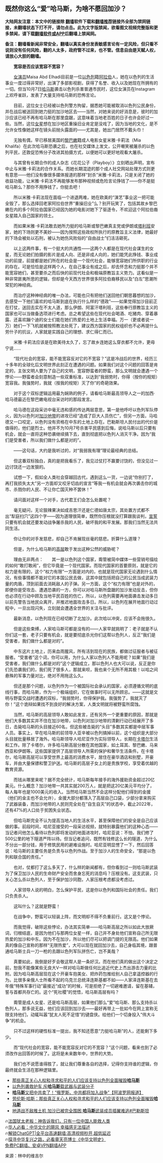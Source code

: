  <!-- 面包屑导航 --> <h2>既然你这么“爱”哈马斯，为啥不愿回加沙？</h2> <p class="notice"><b>大陆网友注意：本文中的链接除 <a href="https://github.com/bannedbook/fanqiang" >翻墙</a>软件下载和<a href="https://github.com/killgcd/justmysocks/blob/master/README.md">翻墙推荐</a>链接外全部为禁网链接，未翻墙状态下打不开，请勿点击。此为文字版禁闻，欲看图文视频完整版和更多禁闻，请下载<a href="https://github.com/bannedbook/fanqiang">翻墙软件或APP</a>后翻墙上禁闻网。</p><p>备注：翻墙看新闻非常安全，翻墙以真实身份发表敏感言论有一定风险，但只看不说则没有任何风险，翻的人太多，政府管不过来，也不管。信息自由是天赋人权，请放心大胆的翻墙。</b></p>  <div class="entry"> <p>　　<strong>宽容是否应该宽容不宽容？</strong></p> <p>　　<a href="https://www.bannedbook.org/bnews/tag/%E5%A5%B3%E6%BC%94%E5%91%98/" class="st_tag internal_tag" rel="tag" title="标签 女演员 下的日志">女演员</a>Maisa Abd Elhadi目前是一位<a href="https://www.bannedbook.org/bnews/tag/%e4%bb%a5%e8%89%b2%e5%88%97/" class="st_tag internal_tag" rel="tag" title="标签 以色列 下的日志">以色列</a>籍<a href="https://www.bannedbook.org/bnews/tag/%e9%98%bf%e6%8b%89%e4%bc%af/" class="st_tag internal_tag" rel="tag" title="标签 阿拉伯 下的日志">阿拉伯</a>人，她在以色列的生活事业一度过得非常好，出演了多部影视剧，获得了名誉、收入以及她现在所拥有的一切。但当10月7日<a href="https://www.bannedbook.org/bnews/tag/%e5%93%88%e9%a9%ac%e6%96%af/" class="st_tag internal_tag" rel="tag" title="标签 哈马斯 下的日志">哈马斯</a>袭击以色列杀害普通市民时，这位女演员在Instagram上欢呼雀跃，发表了大量支持哈马斯的恐怖言论。</p> <p>　　目前，这位女士已经被以色列警方拘留，据悉她可能被取消以色列公民身份，并在战后被送回到她力挺的加沙地区去——当然，对她来说的好消息是，彼时的加沙应该已经不再有哈马斯在那里盘踞，这意味着当地老百姓的日子也许会好过一些。当然，这位<a href="https://www.bannedbook.org/bnews/tag/%e5%a5%b3%e6%98%9f/" class="st_tag internal_tag" rel="tag" title="标签 女星 下的日志">女星</a>想在加沙地区重操旧业肯定是没戏了，因为当地的文化，是不允许女性像她这样在镜头前抛头露面的——尤其是，她出门居然不戴头巾！</p> <p>　　无独有偶，早已移居美国的<a href="https://www.bannedbook.org/bnews/tag/%e9%bb%8e%e5%b7%b4%e5%ab%a9/" class="st_tag internal_tag" rel="tag" title="标签 黎巴嫩 下的日志">黎巴嫩</a>籍成人电影女星米雅·卡莉法（Mia Khalifa）在此次哈马斯恐袭之后，也在社交媒体上发文，公开嘲笑被屠杀的以色列平民，还敦促恐怖分子改进其拍摄方式，以便她可以更好地观看大屠杀。</p> <p>　　与其曾有长期合作的成人杂志《花花公子（Playboy）》立刻晒出声明，宣布中止与米雅·卡莉法的合作关系。而她长期混迹的那个成人社交网站处理方式则更有意思——他们没有像很多媒体报道的那样“封杀”米雅·卡莉法，只是关闭了她的收益功能，让米雅·卡莉法不再能够发布那种视频或危险言论挣钱了——你不是挺哈马斯么？那你不用挣钱了，你挺去吧！</p> <p>　　所以米雅·卡莉法现在面临一个进退两难，她在欧美的“演艺”事业这一把可能全毁了，那么选择回老家阿拉伯世界“重操旧业”么？别开玩笑了，包括其故乡黎巴嫩在内的多个阿拉伯国家已经因为她的电影对她下了驱逐令，不欢迎这个阿拉伯裔女星踏入自己国家的领土。</p> <p>　　而如果米雅·卡莉法敢去她所力挺的哈马斯或黎巴嫩真主党或伊朗或<a href="https://www.bannedbook.org/bnews/tag/%e5%a1%94%e5%88%a9%e7%8f%ad/" class="st_tag internal_tag" rel="tag" title="标签 塔利班 下的日志">塔利班</a>安家，她的下场则更不美妙——因为按照这些政权所执行的原教旨主义法律，她最好的下场会被处以石刑，被认为她伤风败俗的“自由战士”们活活砸死。</p> <p>　　以上这两件事，有一个挺大的共通性——这两个人都是在现代社会谋生的女星，而无论她们拍摄的影片是成人向、还是非成人向的，她们能凭此挣钱、事业成功的前提，前提都是她们所在的社会是一个现代社会，能够宽容她们所供职的行业的存在。可是恰恰是这样两个人，在自己事业有成之后，却去怀念和力挺那个并不能宽容她们，甚至要杀之而后快的前现代社会和极端原教旨主义势力。这看似是一种非常匪夷所思的逻辑，但却是今天西方世界很多阿拉伯裔移民以及“白左”思潮所常犯的神经病。</p> <p>　　而治疗这种神经病的唯一办法，可能也只有把他们送回他们朝思暮想的加沙，去感受一下他们喜欢的哈马斯到底在执行什么样的“德政”——如果觉得加沙目前正在打仗，送回去实在不太人道，那么伊朗、阿富汗塔利班，这些奉行原教旨主义的国家也可以当做备选项进行考虑。总之希望这些在现代社会喝酒、吃猪肉、穿着暴露、还喜欢蹦个迪的女士们能在她们热爱的土地上生活幸福。万一（更或者说一万）她们一下飞机就被按照教法处死了，建议西方国家的民权组织也不必再提什么劳什子的抗议，人家就是实践自己的理想、求仁得仁而已。</p> <p>　　米雅·卡莉法应该是在欧美待太久了，忘了故乡连她这么穿衣都不允许，更毋宁说……</p> <p>　　“现代社会的宽容，能不能宽容反对它的不宽容？”这是冷战后的世界，经历三十多年的全球化后文明世界此刻正在遭遇的问题。如果我们对这个问题的回答是肯定的，主张文明人要为了自己的文明，宽容野蛮者的野蛮，那么文明就会遭遇一个悖论——野蛮者会刻意制造一些双重标准，以达到“我弱势时，你得（按你的规矩）宽容我。我强势时，我就（按我的规矩）灭了你”的奇葩效果。</p> <p>　　对于这个双标逻辑运用最为娴熟的例子，请看哈马斯最高领导人之一的加西·哈马德最近在黎巴嫩电视台采访时的那段发言。</p> <p>　　哈马德在这段采访中毫无违和感的传达两层意思，第一是他呼吁以色列军队停火，因为以色列对<a href="https://www.bannedbook.org/bnews/tag/%E5%8A%A0%E6%B2%99%E5%9C%B0%E5%B8%A6/" class="st_tag internal_tag" rel="tag" title="标签 加沙地带 下的日志">加沙地带</a>的进攻已经“造成了巨大人员伤亡”，但另一方面，马哈德又一口咬定，以色列没有资格在中东的土地上存在。巴勒斯坦人民付出的代价是值得的，他们是烈士。他并不为10月7号杀害平民感到后悔，说哈马斯以后只要有机会，就会一直将这种恐袭继续搞下去，直到彻底把以色列人消灭干净。因为“我们是受害者，所以我们做什么都是对的”。</p> <p>　　——这句话，大约是我听过的，对“我弱我有理”理论最经典的总结。</p> <p>　　但这番双标独白，真的是把我看乐了，我见过仗打不赢要讨饶的，但没见过一边讨饶还一边发狠的。</p> <p>　　试想一下，假如全人类社会穿越回古代，遇到这么一货，一边说“你别打了，再打我损失太大”另一方面却又咬牙切齿的宣言“等我一有机会就会再次袭击你的城市、杀戮你的人民、不让你亡国灭种不罢休！”</p> <p>　　请问面对这样一个对手，古代君王们会怎么处置呢？</p> <p>　　毫无疑问，无论狠辣果决如成吉思汗还是仁德如唐太宗，其处置方式都不出“犁庭扫穴”这四个字——因为道理很简单，既然你压根就没打算跟我谈判，<span class='wp_keywordlink'><a href="https://www.bannedbook.org/forum5/topic17.html" title="宣誓与预言" target="_blank">宣誓</a></span>只要有机会就还要发动战争屠杀我的人民，破坏我的和平发展。那我们当然无法共同生活。</p> <p>　　你让你的对手发慈悲，却自己不肯展现丝毫的慈悲。折算什么道理？</p> <p>　　但是，为什么哈马斯的<span class='wp_keywordlink_affiliate'><a href="https://www.bannedbook.org/bnews/ccpdope/" title="中共高层内幕" target="_blank">高层</a></span>敢于发出这种公然的威胁呢？</p>  <p>　　理由无非两点：　　其一是以色列这个国家，甭管被简中媒体一些营销号描绘的如何“敢打敢闹”，但它毕竟是一个现代国家。而现代国家的首要原则，就是它的权力是有限的，这个“权力有限”一方面是对内的，也就是现代国家无论遇到什么情况，有些事情都不能对它的本国公民去做，这其中就包括把自己的公民当成武装力量的肉盾，顶到前面去消耗敌人的子弹。另一方面，这个“权力有限”也是对外的，即便你是受攻击、遭遇恐袭的一方，你可以对哈马斯所盘踞的加沙发动反击，但你也必须在行动中顾及当地平民百姓的伤亡，所以，以色列需要再地面袭击发动多日以前先警告当地民众离开，并推迟地面攻击多日。所以，以色列在展开地面行动过程中，一旦出现闪失，立刻就会遭遇全世界的关注与批评。</p> <p>　　最新消息，以色列现在已经切断了北加沙。此次哈以冲突，应该不会拖很久。</p> <p>　　但是这些束缚，人家哈马斯可都是没有的——人家早就挑明了：老子就是不认你们这一套，老子只要有机会，就是要彻底杀光你们这帮以色列人，反正“我们是受害者，我们做什么都是对的”。</p> <p>　　中东这片土地上，历来血雨腥风，所有活到现在的民族，都做过征服者与被征服者。“受害者”这个词，你可以用，为什么人家以色列人不能用呢？如果“我们是受害者，我们做什么都是对的”这个逻辑成立，那以色列人也大可以说，反正是你们先恐袭我们的，我们死了很多人，那就来呗，我也来个无所不用其极！以哈之间悬殊的军事力量对比，绝对不用拖这么久。</p> <p>　　但还是那个问题，以色列作为一个被国际社会承认的国家，必须遵循文明的底线行事，而哈马斯，作为一个极端组织，它在做事时可以无所顾忌。——这就是文明与野蛮交战时遭遇的双标，“我弱势时，你得保护我。我强势了，我就灭了你！”这个诡辩如果找不到良好的解决方案，人类文明就将被野蛮所腐蚀。</p> <p>　　当然，哈马斯的高层领导人敢如此发言，还有另外一个更重要的原因，那就是他们大多数其实并不住在加沙地带，以色列对加沙地带的清剿行动已经展开了多日，击毙哈马斯的头目接近60名，但这些被击毙的“头目”多数其实都是中层军事人员。事实上，早在哈马斯的前领导人亚辛被以色列搞掉以前，这个组织是大部分头目就批量移居了海外。哈马斯领导人哈尼亚作为实际领导人，长期在<a href="https://www.bannedbook.org/bnews/tag/%e5%8d%a1%e5%a1%94%e5%b0%94/" class="st_tag internal_tag" rel="tag" title="标签 卡塔尔 下的日志">卡塔尔</a>生活和工作。除了卡塔尔，许多哈马斯高层分散在其他国家，如土耳其、黎巴嫩、马来西亚和伊朗等。这些国家提供了高层领导人所需的保护和奢华生活条件。在卡塔尔，哈马斯高层可以享受世界上最高的消费水平，居住在豪华酒店和别墅，开豪车，并由大量保镖和警卫护送。哈马斯的高层子女上的是贵族学校，享受着优越的教育资源。</p> <p>　　而钱从哪里来呢？据不完全统计，哈马斯每年接手的海外援助资金超过20亿美元。什么概念？加沙地带一共其实就200万人，就是把这20亿美元平均分了，每人每年也是1000美元的收入。当然哈马斯当然不会这样分配他们得到的金援（他们的金主也不会允许），金援大部分都落入了高层自己口袋，少部分拿来购买了武器装备，而加沙地带的人民则完全处在“自生自灭”的状态中，截止2022年，还有47%的人口处于贫困失业状态。</p> <p>　　但哈马斯完全不认为提高当地人的生活水平，甚至保障他们的安全是自己应该做的事。前段时间，哈尼亚接受的一段采访视频，就特别暴露他们的这种心态——当记者问他怎么看待以色列即将发动的地面进攻时，哈尼亚说：不怕，我们修了500公里的地下隧道严阵以待。但当记者追问，既然有钱修这么长的隧道，为什么不分出一部分钱，用于修筑民用的避难设施时。哈尼亚明显愣了一下，然后回答说：哈马斯的主要任务是负责与以色列作战。至于加沙人的生命安全，“那是以色列和联合国的责任。”</p> <p>　　也对，仗都打了这么多天了，什么样的新闻都有，但你看到过一则哈马斯武装为了保卫加沙人民的生命财产安全而舍身忘死的消息吗？压根没有。这支武装，只关心怎么杀以色列人，至于保护加沙同胞，人家压根考虑都没考虑过。</p> <p>　　人家领导人说的明白，怎么保护平民，这是你以色列和国际社会的责任。我们只负责杀人。</p>  <p>　　这叫什么？这就是野蛮！</p> <p>　　在战争中，野蛮可以轻装上阵，而文明却不得不负重前行。这又是个悖论。</p> <p>　　而我觉得，破除这些悖论，办法其实简单——哈马斯高层之所以如此大放厥词，归根结底，是因为他们与那两位女星一样，自己并不身处他们宣称自己所无限热爱的加沙和中东。因为不在加沙，所以他们尽可以把调门提的无限高。他们如果真的像自己宣称的那样“无限热爱”，大可以现在就回加沙去，自己身临其境，跟普通哈马斯士兵一刀一枪的去跟以色列军队拼伤亡，岂不美哉？</p> <p>　　真要如此，我倒是好歹会敬这帮人是一条好汉。而在他们真的做出这个决定之前，恕我不能像某些无良大V一样对哈马斯做任何比追近代史上杰出游击力量的比附。因为哈马斯高层现在这个开豪车抱美女、把炸药包推给别人自己拿遥控器的行为。比很多亲俄人士所看不起的乌克兰总统泽连斯基都不如——人家泽连斯基在去年俄“特殊军事行动”最接近“成功”的时候，可是拒绝了一切避难邀请，留在基辅，誓与首都共存亡的。这个“死社稷”的觉悟，哈马斯高层有吗？</p> <p>　　甭管是成人女星、还是哈马斯高层，如果他们那么“爱”哈马斯、那么支持杀以色列人，那多说无益，他们应该回到加沙去——最好再带上一批如今在网上宣称无限支持他们，动辄叫嚣“犹太人死不足惜”的键盘侠。给他们一个切身投入“伟大斗争”的机会。</p> <p>　　只不过这样的硬性标准一提出，我不知还愿意“力挺哈马斯”的人，还能剩下多少。</p> <p>　　而“现代社会的宽容，能不能宽容反对它的不宽容？”这个问题，看来也到了必须改作出回答的时候了。这将是未来数年中，世界的大势。</p> <p>　　我们也不说愿谁得胜了，就让我们尊重各自的选择，记得你支持谁的逻辑，你最终就会生活在那种逻辑里。</p> <!--<div id="taboola-mid-1"></div>--><ul class='op-related-articles' title='相关阅读'> <li><a href='https://www.bannedbook.org/bnews/comments/20231104/1956732.html' target='_blank'>那些真正关心人权和寻求和平的人们应该支持以色列全面摧毁<b>哈马斯</b></a></li> <li><a href='https://www.bannedbook.org/bnews/worldnews/20231104/1956699.html' target='_blank'>以色列袭救护车 斥<b>哈马斯</b>载武器与武装分子</a></li> <li><a href='https://www.bannedbook.org/bnews/topimagenews/20231104/1956668.html' target='_blank'><b>哈马斯</b>又把中共卖了！“俄罗斯、中共都将加入战争”【阿波罗网报道】</a></li> <li><a href='https://www.bannedbook.org/bnews/baitai/20231104/1956640.html' target='_blank'>劳伦斯·哈斯：那些真正关心人权和寻求和平的人们应该支持以色列全面摧毁<b>哈马斯</b></a></li> <li><a href='https://www.bannedbook.org/bnews/taiwannews/20231104/1956621.html' target='_blank'>地道战不敌推土机 加沙已被完全围困 <b>哈马斯</b>武装成员插翼难逃#巴勒斯坦</a></li> </ul> <p class="texttj"> 🔥<a href="https://www.bannedbook.org/bnews/ssgc/20230219/1850782.html" target="_blank">法国犹太老板：神告诉我们，只有一位中国人能救人类</a><br/> 🔥<a href="https://www.bannedbook.org/bnews/comments/20220220/1694796.html" target="_blank">华人必看：中华文化的飓风 幸福感无法描述</a><br/> 🔥<a href="https://github.com/bannedbook/fanqiang/wiki/V2ray%E6%9C%BA%E5%9C%BA" target="_blank">解锁ChatGPT|全平台高速翻墙:高清视频秒开,超低延迟</a><br/> 🔥<a href="https://www.bannedbook.org/bnews/comments/20220808/1768773.html" target="_blank">探寻中华复兴之路，必看章天亮博士《中华文明史》</a><br/> <a href="https://github.com/bannedbook/fanqiang/wiki/%E7%A6%81%E9%97%BB%E7%BD%91%E5%AE%89%E5%8D%93%E7%BF%BB%E5%A2%99%E6%96%B0%E9%97%BBAPP" target="_blank">免费PC翻墙、安卓VPN翻墙APP</a><br/> </p><p class="src-info">来源：林中的维吉尔 </p> <a name='sharetosocial'></a> <div style="margin-bottom:5px;padding-bottom:5px;clear:both"> <div id="archive-pix-1" class="banner-ads"> <!-- AuctionX Display platform tag START --> <div id="27602x728x90x621x_ADSLOT1" clicktrack="%%CLICK_URL_ESC%%"></div>  <!-- AuctionX Display platform tag END --> </div> <div id="archive-pix-2" class="banner-ads"> <!-- AuctionX Display platform tag START --> <div id="27556x300x250x621x_ADSLOT1" clicktrack="%%CLICK_URL_ESC%%" style="margin:0 auto;text-align:center"></div>  <!-- AuctionX Display platform tag END --> </div> </div>  <div id="archive-pix-1" class="banner-ads"> <!-- AuctionX Display platform tag START --> <div id="27603x728x90x621x_ADSLOT1" clicktrack="%%CLICK_URL_ESC%%"></div>  <!-- AuctionX Display platform tag END --> </div> </div><!--END ENTRY--> 